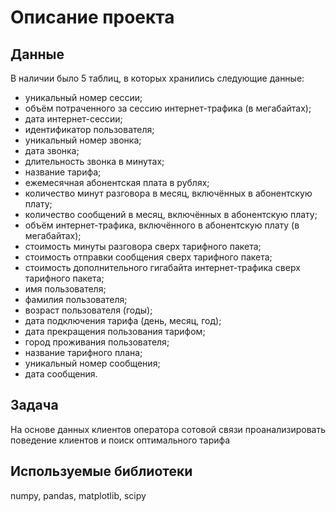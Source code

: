 # Описание проекта
## Данные
В наличии было 5 таблиц, в которых хранились следующие данные:
* уникальный номер сессии;
* объём потраченного за сессию интернет-трафика (в мегабайтах);
* дата интернет-сессии;
* идентификатор пользователя;
* уникальный номер звонка;
* дата звонка;
* длительность звонка в минутах;
* название тарифа;
* ежемесячная абонентская плата в рублях;
* количество минут разговора в месяц, включённых в абонентскую плату;
* количество сообщений в месяц, включённых в абонентскую плату;
* объём интернет-трафика, включённого в абонентскую плату (в мегабайтах);
* стоимость минуты разговора сверх тарифного пакета;
* стоимость отправки сообщения сверх тарифного пакета;
* стоимость дополнительного гигабайта интернет-трафика сверх тарифного пакета;
* имя пользователя;
* фамилия пользователя;
* возраст пользователя (годы);
* дата подключения тарифа (день, месяц, год);
* дата прекращения пользования тарифом;
* город проживания пользователя;
* название тарифного плана;
* уникальный номер сообщения;
* дата сообщения.
## Задача
На основе данных клиентов оператора сотовой связи проанализировать поведение клиентов и поиск оптимального тарифа
## Используемые библиотеки
numpy, pandas, matplotlib, scipy
